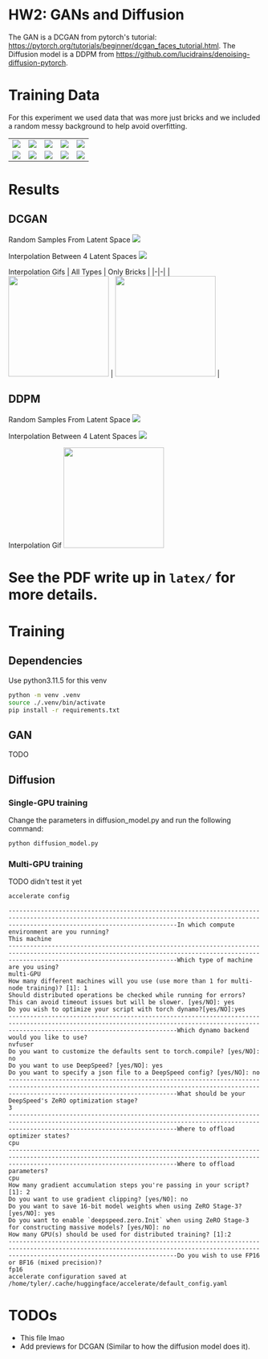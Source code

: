 # HW2: GANs and Diffusion
The GAN is a DCGAN from pytorch's tutorial: https://pytorch.org/tutorials/beginner/dcgan_faces_tutorial.html.
The Diffusion model is a DDPM from https://github.com/lucidrains/denoising-diffusion-pytorch.

# Training Data
For this experiment we used data that was more just bricks
and we included a random messy background to help avoid
overfitting.

||||||
|-|-|-|-|-|
| ![](.imgs/td_1x1.jpg) | ![](.imgs/td_2x4.jpg) | ![](.imgs/td_fence.jpg) | ![](.imgs/td_flag.jpg) | ![](.imgs/td_half_arch.jpg) |
| ![](.imgs/td_plate_1x1.jpg) | ![](.imgs/td_plate_2x4.jpg) | ![](.imgs/td_slope_1.jpg) | ![](.imgs/td_slope_4.jpg) | ![](.imgs/td_wall.jpg) |

# Results 
## DCGAN
Random Samples From Latent Space
![](.imgs/gan_64_aug.png)

Interpolation Between 4 Latent Spaces
![](.imgs/gan_interp_aug.png)

Interpolation Gifs
| All Types | Only Bricks |
|-|-|
| <img src=".imgs/gan_interpolation_final_no_aug.gif" style="width:200px;"> | <img src=".imgs/gan_interpolation_only_bricks.gif" style="width:200px;"> |

## DDPM
Random Samples From Latent Space
![](.imgs/diffusion_25_aug.png)

Interpolation Between 4 Latent Spaces
![](.imgs/diffusion_interp_between_4.png)

Interpolation Gif
<img src=".imgs/diffusion_interpolation_no_aug.gif" style="width:200px;"/>

# See the PDF write up in `latex/` for more details.

# Training
## Dependencies
Use python3.11.5 for this venv
```bash
python -m venv .venv
source ./.venv/bin/activate
pip install -r requirements.txt
```

## GAN
TODO

## Diffusion
### Single-GPU training
Change the parameters in diffusion_model.py and run the following command:
```bash
python diffusion_model.py
```

### Multi-GPU training
TODO didn't test it yet

```bash
accelerate config
```
```
-------------------------------------------------------------------------------------------------------------------------------------------------------------------------------------------In which compute environment are you running?
This machine                                                                                                                                                                               
-------------------------------------------------------------------------------------------------------------------------------------------------------------------------------------------Which type of machine are you using?                                                                                                                                                       
multi-GPU                                                                                                                                                                                  
How many different machines will you use (use more than 1 for multi-node training)? [1]: 1                                                                                                 
Should distributed operations be checked while running for errors? This can avoid timeout issues but will be slower. [yes/NO]: yes                                                         
Do you wish to optimize your script with torch dynamo?[yes/NO]:yes                                                                                                                         
-------------------------------------------------------------------------------------------------------------------------------------------------------------------------------------------Which dynamo backend would you like to use?                                                                                                                                                
nvfuser                                                                                                                                                                                    
Do you want to customize the defaults sent to torch.compile? [yes/NO]: no                                                                                                                  
Do you want to use DeepSpeed? [yes/NO]: yes                                                                                                                                                
Do you want to specify a json file to a DeepSpeed config? [yes/NO]: no                                                                                                                     
-------------------------------------------------------------------------------------------------------------------------------------------------------------------------------------------What should be your DeepSpeed's ZeRO optimization stage?                                                                                                                                   
3                                                                                                                                                                                          
-------------------------------------------------------------------------------------------------------------------------------------------------------------------------------------------Where to offload optimizer states?                                                                                                                                                         
cpu                                                                                                                                                                                        
-------------------------------------------------------------------------------------------------------------------------------------------------------------------------------------------Where to offload parameters?                                                                                                                                                               
cpu                                                                                                                                                                                        
How many gradient accumulation steps you're passing in your script? [1]: 2                                                                                                                 
Do you want to use gradient clipping? [yes/NO]: no                                                                                                                                         
Do you want to save 16-bit model weights when using ZeRO Stage-3? [yes/NO]: yes                                                                                                            
Do you want to enable `deepspeed.zero.Init` when using ZeRO Stage-3 for constructing massive models? [yes/NO]: no
How many GPU(s) should be used for distributed training? [1]:2
-------------------------------------------------------------------------------------------------------------------------------------------------------------------------------------------Do you wish to use FP16 or BF16 (mixed precision)?
fp16                                                                                                                                                                                       
accelerate configuration saved at /home/tyler/.cache/huggingface/accelerate/default_config.yaml 
```

# TODOs
- This file lmao
- Add previews for DCGAN (Similar to how the diffusion model does it).